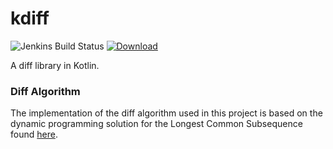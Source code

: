 # kdiff
![Jenkins Build Status](https://img.shields.io/jenkins/build?jobUrl=http%3A%2F%2Fpi.anthli.com%3A8080%2Fjob%2Fkdiff%2Fjob%2Fdev%2F)
[![Download](https://api.bintray.com/packages/anthli/kdiff/kdiff/images/download.svg)](https://bintray.com/anthli/kdiff/kdiff/_latestVersion)

A diff library in Kotlin.

### Diff Algorithm
The implementation of the diff algorithm used in this project is based on the
dynamic programming solution for the Longest Common Subsequence found
[here](https://en.wikipedia.org/wiki/Longest_common_subsequence_problem).
